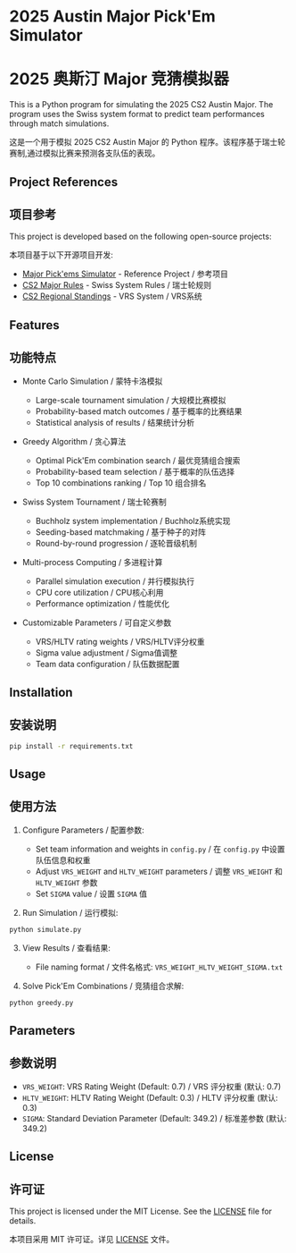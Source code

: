 # 2025 Austin Major Pick'Em Simulator
# 2025 奥斯汀 Major 竞猜模拟器

This is a Python program for simulating the 2025 CS2 Austin Major. The program uses the Swiss system format to predict team performances through match simulations.

这是一个用于模拟 2025 CS2 Austin Major 的 Python 程序。该程序基于瑞士轮赛制,通过模拟比赛来预测各支队伍的表现。

## Project References
## 项目参考

This project is developed based on the following open-source projects:

本项目基于以下开源项目开发:

- [Major Pick'ems Simulator](https://github.com/ndunnett/major-pickems-sim) - Reference Project / 参考项目
- [CS2 Major Rules](https://github.com/ValveSoftware/counter-strike_rules_and_regs) - Swiss System Rules / 瑞士轮规则
- [CS2 Regional Standings](https://github.com/ValveSoftware/counter-strike_regional_standings) - VRS System / VRS系统

## Features
## 功能特点

- Monte Carlo Simulation / 蒙特卡洛模拟
  - Large-scale tournament simulation / 大规模比赛模拟
  - Probability-based match outcomes / 基于概率的比赛结果
  - Statistical analysis of results / 结果统计分析

- Greedy Algorithm / 贪心算法
  - Optimal Pick'Em combination search / 最优竞猜组合搜索
  - Probability-based team selection / 基于概率的队伍选择
  - Top 10 combinations ranking / Top 10 组合排名

- Swiss System Tournament / 瑞士轮赛制
  - Buchholz system implementation / Buchholz系统实现
  - Seeding-based matchmaking / 基于种子的对阵
  - Round-by-round progression / 逐轮晋级机制

- Multi-process Computing / 多进程计算
  - Parallel simulation execution / 并行模拟执行
  - CPU core utilization / CPU核心利用
  - Performance optimization / 性能优化

- Customizable Parameters / 可自定义参数
  - VRS/HLTV rating weights / VRS/HLTV评分权重
  - Sigma value adjustment / Sigma值调整
  - Team data configuration / 队伍数据配置

## Installation
## 安装说明

```bash
pip install -r requirements.txt
```

## Usage
## 使用方法

1. Configure Parameters / 配置参数:
   - Set team information and weights in `config.py` / 在 `config.py` 中设置队伍信息和权重
   - Adjust `VRS_WEIGHT` and `HLTV_WEIGHT` parameters / 调整 `VRS_WEIGHT` 和 `HLTV_WEIGHT` 参数
   - Set `SIGMA` value / 设置 `SIGMA` 值

2. Run Simulation / 运行模拟:
```bash
python simulate.py
```

3. View Results / 查看结果:
   - File naming format / 文件名格式: `VRS_WEIGHT_HLTV_WEIGHT_SIGMA.txt`

4. Solve Pick'Em Combinations / 竞猜组合求解:
```bash
python greedy.py
```

## Parameters
## 参数说明

- `VRS_WEIGHT`: VRS Rating Weight (Default: 0.7) / VRS 评分权重 (默认: 0.7)
- `HLTV_WEIGHT`: HLTV Rating Weight (Default: 0.3) / HLTV 评分权重 (默认: 0.3)
- `SIGMA`: Standard Deviation Parameter (Default: 349.2) / 标准差参数 (默认: 349.2)

## License
## 许可证

This project is licensed under the MIT License. See the [LICENSE](LICENSE) file for details.

本项目采用 MIT 许可证。详见 [LICENSE](LICENSE) 文件。 
